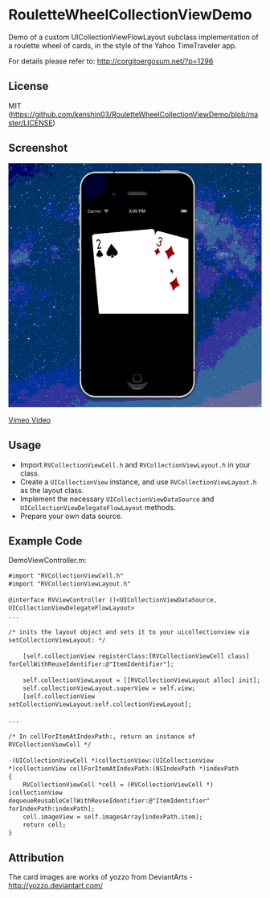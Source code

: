 RouletteWheelCollectionViewDemo
===============================

Demo of a custom UICollectionViewFlowLayout subclass implementation of a roulette wheel of cards, in the style of the Yahoo TimeTraveler app.

For details please refer to:
http://corgitoergosum.net/?p=1296

License
---
MIT (https://github.com/kenshin03/RouletteWheelCollectionViewDemo/blob/master/LICENSE)


Screenshot
---
![Screenshot](RouletteViewDemo/wheel.gif)


[Vimeo Video](https://vimeo.com/61983299 "Vimeo Video")


Usage
---
* Import `RVCollectionViewCell.h` and `RVCollectionViewLayout.h` in your class.
* Create a `UICollectionView` instance, and use `RVCollectionViewLayout.h` as the layout class.
* Implement the necessary `UICollectionViewDataSource` and `UICollectionViewDelegateFlowLayout` methods.
* Prepare your own data source. 


Example Code
---
DemoViewController.m:
```  objc
#import "RVCollectionViewCell.h"
#import "RVCollectionViewLayout.h"

@interface RVViewController ()<UICollectionViewDataSource, UICollectionViewDelegateFlowLayout>
...

/* inits the layout object and sets it to your uicollectionview via setCollectionViewLayout: */

    [self.collectionView registerClass:[RVCollectionViewCell class] forCellWithReuseIdentifier:@"ItemIdentifier"];
    
    self.collectionViewLayout = [[RVCollectionViewLayout alloc] init];
    self.collectionViewLayout.superView = self.view;
    [self.collectionView setCollectionViewLayout:self.collectionViewLayout];

...

/* In cellForItemAtIndexPath:, return an instance of RVCollectionViewCell */

-(UICollectionViewCell *)collectionView:(UICollectionView *)collectionView cellForItemAtIndexPath:(NSIndexPath *)indexPath
{
    RVCollectionViewCell *cell = (RVCollectionViewCell *)[collectionView dequeueReusableCellWithReuseIdentifier:@"ItemIdentifier" forIndexPath:indexPath];
    cell.imageView = self.imagesArray[indexPath.item];
    return cell;
}

```

Attribution
---
The card images are works of yozzo from DeviantArts - http://yozzo.deviantart.com/
